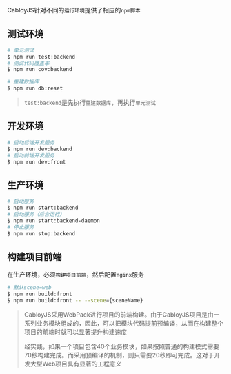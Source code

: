 CabloyJS针对不同的`运行环境`提供了相应的`npm脚本`

## 测试环境

``` bash
# 单元测试
$ npm run test:backend
# 测试代码覆盖率
$ npm run cov:backend
```

``` bash
# 重建数据库
$ npm run db:reset
```

> `test:backend`是先执行`重建数据库`，再执行`单元测试`

## 开发环境

``` bash
# 启动后端开发服务
$ npm run dev:backend
# 启动前端开发服务
$ npm run dev:front
```

## 生产环境

``` bash
# 启动服务
$ npm run start:backend
# 启动服务（后台运行）
$ npm run start:backend-daemon
# 停止服务
$ npm run stop:backend
```

## 构建项目前端

在生产环境，必须`构建项目前端`，然后配置`nginx`服务

``` bash
# 默认scene=web
$ npm run build:front
$ npm run build:front -- --scene={sceneName}
```

> CabloyJS采用WebPack进行项目的前端构建。由于CabloyJS项目是由一系列业务模块组成的，因此，可以把模块代码提前预编译，从而在构建整个项目的前端时就可以显著提升构建速度
>
>经实践，如果一个项目包含40个业务模块，如果按照普通的构建模式需要70秒构建完成。而采用预编译的机制，则只需要20秒即可完成。这对于开发大型Web项目具有显著的工程意义
